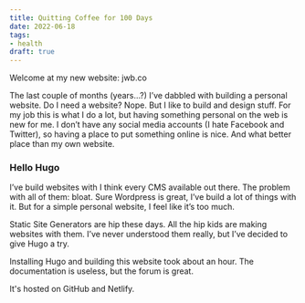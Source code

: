 ```yaml
---
title: Quitting Coffee for 100 Days
date: 2022-06-18
tags:
- health
draft: true
---
```


Welcome at my new website: jwb.co

The last couple of months (years…?) I’ve dabbled with building a personal website. Do I need a website? Nope. But I like to build and design stuff. For my job this is what I do a lot, but having something personal on the web is new for me. I don’t have any social media accounts (I hate Facebook and Twitter), so having a place to put something online is nice. And what better place than my own website.

### Hello Hugo

I’ve build websites with I think every CMS available out there. The problem with all of them: bloat. Sure Wordpress is great, I’ve build a lot of things with it. But for a simple personal website, I feel like it’s too much.

Static Site Generators are hip these days. All the hip kids are making websites with them. I’ve never understood them really, but I’ve decided to give Hugo a try.

Installing Hugo and building this website took about an hour. The documentation is useless, but the forum is great.

It's hosted on GitHub and Netlify.
